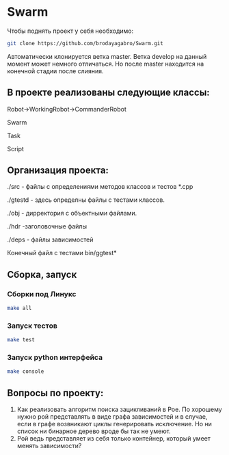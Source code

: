 # Swarm

Чтобы поднять проект у себя необходимо:

```bash
git clone https://github.com/brodayagabro/Swarm.git
```

Автоматически клонируется ветка master. Ветка develop на данный момент может немного отличаться. Но после master находится на конечной стадии после слияния.

## В проекте реализованы следующие классы:

Robot->WorkingRobot->CommanderRobot

Swarm

Task

Script


## Организация проекта:

./src -  файлы с определениями методов классов и тестов *.cpp

./gtestd - здесь определны файлы с тестами классов.

./obj - дирректория с объектными файлами.

./hdr -заголовочные файлы

./deps - файлы зависимостей

Конечный файл с тестами bin/ggtest*
## Сборка, запуск

### Сборки под Линукс

```bash
make all
```

### Запуск тестов

```bash
make test
```

### Запуск python интерфейса

```bash
make console
```

## Вопросы по проекту:
1) Как реализовать алгоритм поиска зацикливаний в Рое. По хорошему нужно рой представлять в виде графа зависимостей и в случае, если в графе возвникают циклы генерировать исключение. Но ни список ни бинарное дерево вроде бы так не умеют.
2) Рой ведь представляет из себя только контейнер, который умеет менять зависимости?
